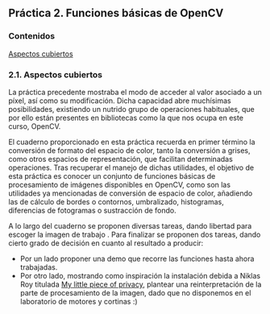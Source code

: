 ## Práctica 2. Funciones básicas de OpenCV

### Contenidos

[Aspectos cubiertos](#21-aspectos-cubiertos)

### 2.1. Aspectos cubiertos

La práctica precedente mostraba el modo de acceder al valor asociado a un píxel, así como su modificación. Dicha capacidad abre muchísimas posibilidades, existiendo un nutrido grupo de operaciones habituales, que por ello están presentes en bibliotecas como la que nos ocupa en este curso, OpenCV.

El cuaderno proporcionado en esta práctica recuerda en primer término la conversión de formato del espacio de color, tanto la conversión a grises, como otros espacios de representación, que facilitan determinadas operaciones. Tras recuperar el manejo de dichas utilidades, el objetivo de esta práctica es conocer un conjunto de funciones básicas de procesamiento de imágenes disponibles en OpenCV, como son las utilidades ya mencionadas de conversión de espacio de color, añadiendo las de cálculo de bordes o contornos, umbralizado, histogramas, diferencias de fotogramas o sustracción de fondo.

A lo largo del cuaderno se proponen diversas tareas, dando libertad para escoger la imagen de trabajo . Para finalizar se proponen dos tareas, dando cierto grado de decisión en cuanto al resultado a producir:

-  Por un lado proponer una demo que recorre las funciones hasta ahora trabajadas.   
- Por otro lado, mostrando como inspiración la instalación debida a Niklas Roy titulada [My little piece of privacy](https://www.niklasroy.com/project/88/my-little-piece-of-privacy), plantear una reinterpretación de la parte de procesamiento de la imagen, dado que no disponemos en el laboratorio de motores y cortinas :)
